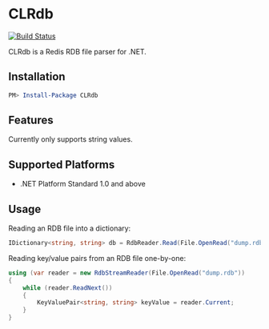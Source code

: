CLRdb
=====

[![Build Status](https://travis-ci.org/SamuelFisher/CLRdb.svg?branch=master)](https://travis-ci.org/SamuelFisher/CLRdb)

CLRdb is a Redis RDB file parser for .NET.

## Installation

```PowerShell
PM> Install-Package CLRdb
```

## Features

Currently only supports string values.

## Supported Platforms

- .NET Platform Standard 1.0 and above

## Usage

Reading an RDB file into a dictionary:

```C#
IDictionary<string, string> db = RdbReader.Read(File.OpenRead("dump.rdb"));
```

Reading key/value pairs from an RDB file one-by-one:

```C#
using (var reader = new RdbStreamReader(File.OpenRead("dump.rdb"))
{
    while (reader.ReadNext())
    {
        KeyValuePair<string, string> keyValue = reader.Current;
    }
}
```
